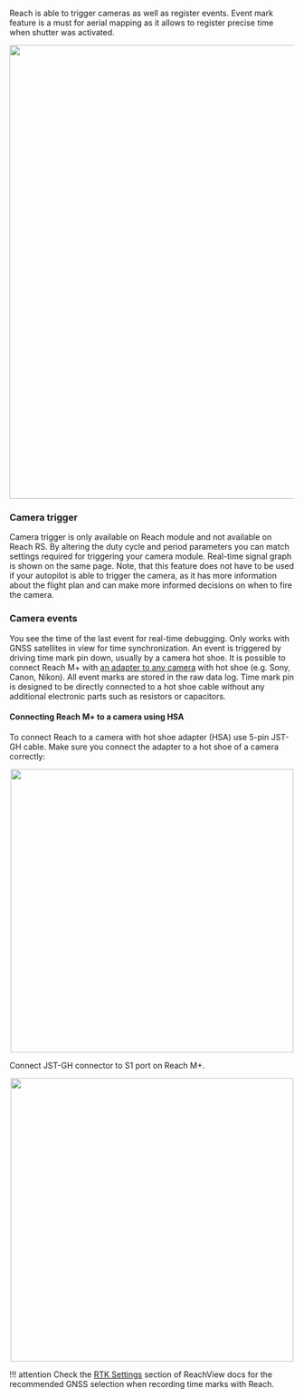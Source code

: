 Reach is able to trigger cameras as well as register events. Event mark feature is a must for aerial mapping as it allows to register precise time when shutter was activated.

<p style="text-align:center" ><img src="../img/reachview/camera_control/camera.png" style="width: 800px;" /></p>

### Camera trigger
Camera trigger is only available on Reach module and not available on Reach RS. By altering the duty cycle and period parameters you can match settings required for triggering your camera module. Real-time signal graph is shown on the same page. Note, that this feature does not have to be used if your autopilot is able to trigger the camera, as it has more information about the flight plan and can make more informed decisions on when to fire the camera. 

### Camera events
You see the time of the last event for real-time debugging. Only works with GNSS satellites in view for time synchronization. An event is triggered by driving time mark pin down, usually by a camera hot shoe. It is possible to connect Reach M+ with [an adapter to any camera](#connecting-reach-m-to-a-camera-using-hsa) with hot shoe (e.g. Sony, Canon, Nikon). All event marks are stored in the raw data log. Time mark pin is designed to be directly connected to a hot shoe cable without any additional electronic parts such as resistors or capacitors.

#### Connecting Reach M+ to a camera using HSA

To connect Reach to a camera with hot shoe adapter (HSA) use 5-pin JST-GH cable. Make sure you connect the adapter to a hot shoe of a camera correctly:

<p style="text-align:center" ><img src="../img/reachview/camera_control/emlid-hotshoe.jpg" style="width: 500px;" /></p>

Connect JST-GH connector to S1 port on Reach M+.

<p style="text-align:center" ><img src="../img/reachview/camera_control/s1port-connection.jpg" style="width: 500px;" /></p>

!!! attention
    Check the [RTK Settings](/common/reachview/rtk-settings/#gnss-selection-for-time-marks-logging) section of ReachView docs for the recommended GNSS selection when recording time marks with Reach.

